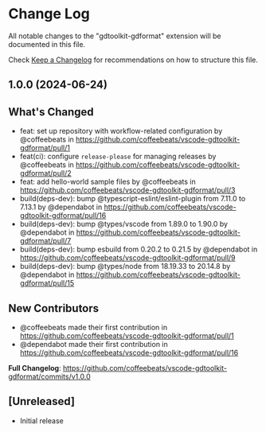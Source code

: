 # Change Log

All notable changes to the "gdtoolkit-gdformat" extension will be documented in this file.

Check [Keep a Changelog](http://keepachangelog.com/) for recommendations on how to structure this file.

## 1.0.0 (2024-06-24)

## What's Changed
* feat: set up repository with workflow-related configuration by @coffeebeats in https://github.com/coffeebeats/vscode-gdtoolkit-gdformat/pull/1
* feat(ci): configure `release-please` for managing releases by @coffeebeats in https://github.com/coffeebeats/vscode-gdtoolkit-gdformat/pull/2
* feat: add hello-world sample files by @coffeebeats in https://github.com/coffeebeats/vscode-gdtoolkit-gdformat/pull/3
* build(deps-dev): bump @typescript-eslint/eslint-plugin from 7.11.0 to 7.13.1 by @dependabot in https://github.com/coffeebeats/vscode-gdtoolkit-gdformat/pull/16
* build(deps-dev): bump @types/vscode from 1.89.0 to 1.90.0 by @dependabot in https://github.com/coffeebeats/vscode-gdtoolkit-gdformat/pull/7
* build(deps-dev): bump esbuild from 0.20.2 to 0.21.5 by @dependabot in https://github.com/coffeebeats/vscode-gdtoolkit-gdformat/pull/9
* build(deps-dev): bump @types/node from 18.19.33 to 20.14.8 by @dependabot in https://github.com/coffeebeats/vscode-gdtoolkit-gdformat/pull/15

## New Contributors
* @coffeebeats made their first contribution in https://github.com/coffeebeats/vscode-gdtoolkit-gdformat/pull/1
* @dependabot made their first contribution in https://github.com/coffeebeats/vscode-gdtoolkit-gdformat/pull/16

**Full Changelog**: https://github.com/coffeebeats/vscode-gdtoolkit-gdformat/commits/v1.0.0

## [Unreleased]

- Initial release

